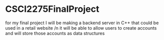 # CSCI2275FinalProject

for my final project I will be making a backend server in C++ that could be used in a retail website 
/n
it will be able to allow users to create accounts and will store those accounts as data structures
